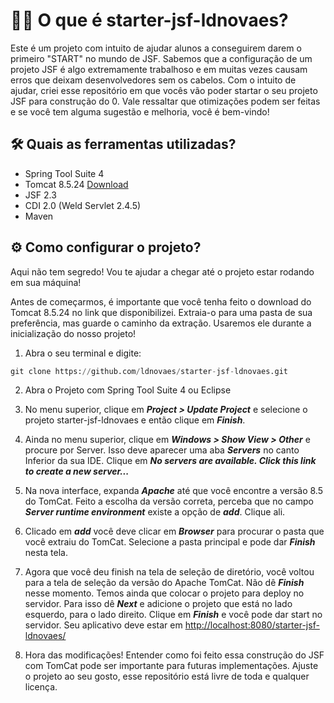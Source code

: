 # 👨‍🎓 O que é starter-jsf-ldnovaes?

Este é um projeto com intuito de ajudar alunos a conseguirem darem o primeiro "START" no mundo de JSF. Sabemos que a configuração de um projeto JSF é algo extremamente trabalhoso e em muitas vezes causam erros que deixam desenvolvedores sem os cabelos. Com o intuito de ajudar, criei esse repositório em que vocês vão poder startar o seu projeto JSF para construção do 0. Vale ressaltar que otimizações podem ser feitas e se você tem alguma sugestão e melhoria, você é bem-vindo!

## 🛠️ Quais as ferramentas utilizadas?
 * Spring Tool Suite 4
 * Tomcat 8.5.24 [Download](https://tomcat.apache.org/download-80.cgi)
 * JSF 2.3
 * CDI 2.0 (Weld Servlet 2.4.5)
 * Maven
  
## ⚙️ Como configurar o projeto?
Aqui não tem segredo! Vou te ajudar a chegar até o projeto estar rodando em sua máquina!

Antes de começarmos, é importante que você tenha feito o download do Tomcat 8.5.24 no link que disponibilizei. Extraia-o para uma pasta de sua preferência, mas guarde o caminho da extração. Usaremos ele durante a inicialização do nosso projeto!

1. Abra o seu terminal e digite:

```python
git clone https://github.com/ldnovaes/starter-jsf-ldnovaes.git
```

2. Abra o Projeto com Spring Tool Suite 4 ou Eclipse
 
3. No menu superior, clique em **_Project > Update Project_** e selecione o projeto starter-jsf-ldnovaes e então clique em **_Finish_**.
 
4. Ainda no menu superior, clique em **_Windows > Show View > Other_** e procure por Server. Isso deve aparecer uma aba **_Servers_** no canto Inferior da sua IDE. Clique em **_No servers are available. Click this link to create a new server..._**
 
5. Na nova interface, expanda **_Apache_** até que você encontre a versão 8.5 do TomCat. Feito a escolha da versão correta, perceba que no campo **_Server runtime environment_** existe a opção de **_add_**. Clique ali.
 
6. Clicado em **_add_** você deve clicar em **_Browser_** para procurar o pasta que você extraiu do TomCat. Selecione a pasta principal e pode dar **_Finish_** nesta tela. 
 
7. Agora que você deu finish na tela de seleção de diretório, você voltou para a tela de seleção da versão do Apache TomCat. Não dê **_Finish_** nesse momento. Temos ainda que colocar o projeto para deploy no servidor. Para isso dê **_Next_** e adicione o projeto que está no lado esquerdo, para o lado direito. Clique em **_Finish_** e você pode dar start no servidor. Seu aplicativo deve estar em [http://localhost:8080/starter-jsf-ldnovaes/](http://localhost:8080/starter-jsf-ldnovaes/)
 
8. Hora das modificações! Entender como foi feito essa construção do JSF com TomCat pode ser importante para futuras implementações. Ajuste o projeto ao seu gosto, esse repositório está livre de toda e qualquer licença.
 
 
